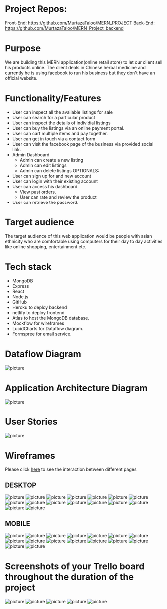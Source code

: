 # Project Repos:

Front-End: https://github.com/MurtazaTaloo/MERN_PROJECT
Back-End: https://github.com/MurtazaTaloo/MERN_Project_backend

# Purpose

We are building this MERN application(online retail store) to let our client sell his products online. The client deals in Chinese herbal medicine and currently he is using facebook to run his business but they don't have an official website.

# Functionality/Features

- User can inspect all the available listings for sale
- User can search for a particular product
- User can inspect the details of individial listings
- User can buy the listings via an online payment portal.
- User can cart multiple items and pay together.
- User can get in touch via a contact form
- User can visit the facebook page of the business via provided social link.
- Admin Dashboard
  - Admin can create a new listing
  - Admin can edit listings
  - Admin can delete listings
    OPTIONALS:
- User can sign up for and new account
- User can login with their existing account
- User can access his dashboard.
  - View past orders.
  - User can rate and review the product
- User can retrieve the password.

# Target audience

The target audience of this web application would be people with asian ethnicity who are comfortable using computers for their day to day activities like online shopping, entertainment etc.

# Tech stack

- MongoDB
- Express
- React
- Node.js
- GitHub
- Heroku to deploy backend
- netlify to deploy frontend
- Atlas to host the MongoDB database.
- Mockflow for wireframes
- LucidCharts for Dataflow diagram.
- Formspree for email service.

# Dataflow Diagram

![picture](docs/Data_Flow_Diagram.jpeg)

# Application Architecture Diagram

![picture](docs/Application_architecture_diagram.jpg)

# User Stories

![picture](docs/User_Story.jpg)

# Wireframes

Please click [here](https://wireframepro.mockflow.com/view/M53e10f0f85cbc2d86b9fcb2a93f130461579131612140#/page/f3885e629ccf4046a3229762644c3b26) to see the interaction between different pages

## DESKTOP

![picture](docs/Wireframes_Desktop/Home_Page.png)
![picture](docs/Wireframes_Desktop/About_us_Page.png)
![picture](docs/Wireframes_Desktop/Contact_Page.png)
![picture](docs/Wireframes_Desktop/Product_Page.png)
![picture](docs/Wireframes_Desktop/Individual_Product_Page.png)
![picture](docs/Wireframes_Desktop/Cart_Page.png)
![picture](docs/Wireframes_Desktop/Payment_Page.png)
![picture](docs/Wireframes_Desktop/Thank_You_Page.png)
![picture](docs/Wireframes_Desktop/Admin_dashboard_Page.png)
![picture](docs/Wireframes_Desktop/Listings_Page.png)
![picture](docs/Wireframes_Desktop/Edit_Listings_Page.png)
![picture](docs/Wireframes_Desktop/User_Sign_Up.png)
![picture](docs/Wireframes_Desktop/Sign_in_Page.png)
![picture](docs/Wireframes_Desktop/User_Dashboard.png)
![picture](docs/Wireframes_Desktop/Review_Page.png)
![picture](docs/Wireframes_Desktop/Forgot_Password_Page.png)

## MOBILE

![picture](docs/Wireframes_Mobile/Home_Page_Mobile.png)
![picture](docs/Wireframes_Mobile/About_us_Page_Mobile.png)
![picture](docs/Wireframes_Mobile/Contact_Page_Mobile.png)
![picture](docs/Wireframes_Mobile/Product_Page_Mobile.png)
![picture](docs/Wireframes_Mobile/Individual_Product_Page_Mobile.png)
![picture](docs/Wireframes_Mobile/Cart_Page_Mobile.png)
![picture](docs/Wireframes_Mobile/Payment_Page_Mobile.png)
![picture](docs/Wireframes_Mobile/Thank_You_Page_Mobile.png)
![picture](docs/Wireframes_Mobile/Admin_dashboard_Page_Mobile.png)
![picture](docs/Wireframes_Mobile/Listings_Page_Mobile.png)
![picture](docs/Wireframes_Mobile/Edit_Listings_Page_Mobile.png)
![picture](docs/Wireframes_Mobile/User_Sign_Up_Mobile.png)
![picture](docs/Wireframes_Mobile/Sign_in_Page_Mobile.png)
![picture](docs/Wireframes_Mobile/User_Dashboard_Mobile.png)
![picture](docs/Wireframes_Mobile/Review_Page_Mobile.png)
![picture](docs/Wireframes_Mobile/Forgot_Password_Page_Mobile.png)

# Screenshots of your Trello board throughout the duration of the project

![picture](docs/TrelloScreenshots/1.png)
![picture](docs/TrelloScreenshots/2.png)
![picture](docs/TrelloScreenshots/3.png)
![picture](docs/TrelloScreenshots/4.png)
![picture](docs/TrelloScreenshots/5.png)
